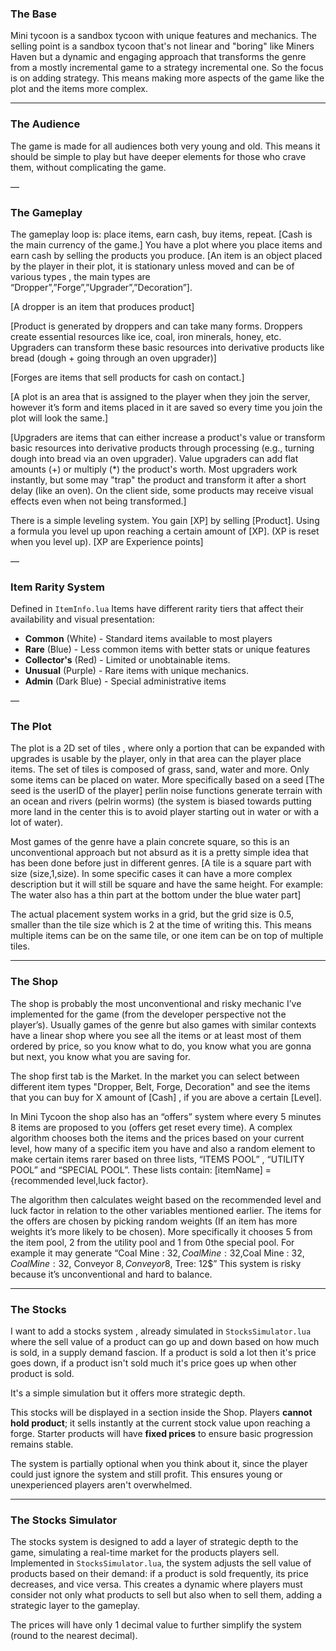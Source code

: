 ### The Base

Mini tycoon is a sandbox tycoon with unique features and mechanics. The selling point is
a sandbox tycoon that's not linear and "boring" like Miners Haven but a dynamic and
engaging approach that transforms the genre from a mostly incremental game to a strategy incremental one. So the focus is on adding strategy. This means making more aspects of the game like the plot and the items more complex.

---

### The Audience

The game is made for all audiences both very young and old. This means it should be simple to play but have deeper elements for those who crave them, without complicating the game.

—

### The Gameplay

The gameplay loop is: place items, earn cash, buy items, repeat.
[Cash is the main currency of the game.]
You have a plot where you place items and earn cash by selling the products you produce.
[An item is an object placed by the player in their plot, it is stationary unless moved and can be of various types , the main types are “Dropper”,”Forge”,”Upgrader”,”Decoration”].

[A dropper is an item that produces product]

[Product is generated by droppers and can take many forms. Droppers create essential resources like ice, coal, iron minerals, honey, etc. Upgraders can transform these basic resources into derivative products like bread (dough + going through an oven upgrader)]

[Forges are items that sell products for cash on contact.]

[A plot is an area that is assigned to the player when they join the server, however it’s form and items placed in it are saved so every time you join the plot will look the same.]

[Upgraders are items that can either increase a product's value or transform basic resources into derivative products through processing (e.g., turning dough into bread via an oven upgrader). Value upgraders can add flat amounts (+) or multiply (*) the product's worth. Most upgraders work instantly, but some may "trap" the product and transform it after a short delay (like an oven). On the client side, some products may receive visual effects even when not being transformed.]

There is a simple leveling system. You gain [XP] by selling [Product]. Using a formula you level up upon reaching a certain amount of [XP]. (XP is reset when you level up).
[XP are Experience points]

—

### Item Rarity System

Defined in `ItemInfo.lua` Items have different rarity tiers that affect their availability and visual presentation:
- **Common** (White) - Standard items available to most players
- **Rare** (Blue) - Less common items with better stats or unique features  
- **Collector's** (Red) - Limited or unobtainable items.
- **Unusual** (Purple) - Rare items with unique mechanics.
- **Admin** (Dark Blue) - Special administrative items

—

### The Plot

The plot is a 2D set of tiles , where only a portion that can be expanded with upgrades is usable by the player, only in that area can the player place items.
The set of tiles is composed of grass, sand, water and more. Only some items can be placed on water.
More specifically based on a seed [The seed is the userID of the player] perlin noise functions generate terrain with an ocean and rivers (pelrin worms) (the system is biased towards putting more land in the center this is to avoid player starting out in water or with a lot of water).

Most games of the genre have a plain concrete square, so this is an unconventional approach but not absurd as it is a pretty simple idea that has been done before just in different genres.
[A tile is a square part with size (size,1,size). In some specific cases it can have a more complex description but it will still be square and have the same height. For example: The water also has a thin part at the bottom under the blue water part]

The actual placement system works in a grid, but the grid size is 0.5, smaller than the tile size which is 2 at the time of writing this. This means multiple items can be on the same tile, or one item can be on top of multiple tiles.

---

### The Shop

The shop is probably the most unconventional and risky mechanic I’ve implemented for the game (from the developer perspective not the player’s). Usually games of the genre but also games with similar contexts have a linear shop where you see all the items or at least most of them ordered by price, so you know what to do, you know what you are gonna but next, you know what you are saving for.

The shop first tab is the Market. In the market you can select between different item types "Dropper, Belt, Forge, Decoration" and see the items that you can buy for X amount of [Cash] , if you are above a certain [Level].

In Mini Tycoon the shop also has an “offers” system where every 5 minutes 8 items are proposed to you (offers get reset every time). A complex algorithm chooses both the items and the prices based on your current level, how many of a specific item you have and also a random element to make certain items rarer based on three lists, “ITEMS POOL” , “UTILITY POOL” and “SPECIAL POOL”. These lists contain: [itemName] = {recommended level,luck factor}.

The algorithm then calculates weight based on the recommended level and luck factor in relation to the other variables mentioned earlier. The items for the offers are chosen by picking random weights (If an item has more weights it’s more likely to be chosen). More specifically it chooses 5 from the item pool, 2 from the utility pool and 1 from 0the special pool.
For example it may generate “Coal Mine : 32$,Coal Mine : 32$,Coal Mine : 32$,Coal Mine : 32$, Conveyor 8$, Conveyor 8$, Tree: 12$”
This system is risky because it’s unconventional and hard to balance.

---

### The Stocks

I want to add a stocks system , already simulated in `StocksSimulator.lua` where the sell value of a product can go up and down based on how much is sold, in a supply demand fascion. If a product is sold a lot then it's price goes down, if a product isn't sold much it's price goes up when other product is sold.

It's a simple simulation but it offers more strategic depth.

This stocks will be displayed in a section inside the Shop. Players **cannot hold product**; it sells instantly at the current stock value upon reaching a forge. Starter products will have **fixed prices** to ensure basic progression remains stable.

The system is partially optional when you think about it, since the player could just ignore the system and still profit. This ensures young or unexperienced players aren't overwhelmed.

---

### The Stocks Simulator

The stocks system is designed to add a layer of strategic depth to the game, simulating a real-time market for the products players sell. Implemented in `StocksSimulator.lua`, the system adjusts the sell value of products based on their demand: if a product is sold frequently, its price decreases, and vice versa. This creates a dynamic where players must consider not only what products to sell but also when to sell them, adding a strategic layer to the gameplay.

The prices will have only 1 decimal value to further simplify the system (round to the nearest decimal).
